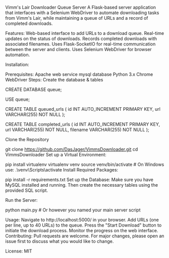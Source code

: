 Vimm's Lair Downloader Queue Server
A Flask-based server application that interfaces with a Selenium WebDriver to automate downloading tasks from Vimm's Lair, while maintaining a queue of URLs and a record of completed downloads.

Features:
Web-based interface to add URLs to a download queue.
Real-time updates on the status of downloads.
Records completed downloads with associated filenames.
Uses Flask-SocketIO for real-time communication between the server and clients.
Uses Selenium WebDriver for browser automation.



Installation:



Prerequisites:
Apache web service 
mysql database 
Python 3.x
Chrome WebDriver
Steps:
Create the database & tables 


CREATE DATABASE queue;

USE queue;

CREATE TABLE queued_urls (
    id INT AUTO_INCREMENT PRIMARY KEY,
    url VARCHAR(255) NOT NULL
);

CREATE TABLE completed_urls (
    id INT AUTO_INCREMENT PRIMARY KEY,
    url VARCHAR(255) NOT NULL,
    filename VARCHAR(255) NOT NULL
);

Clone the Repository



git clone https://github.com/DasJager/VimmsDownloader.git
cd VimmsDownloader
Set up a Virtual Environment:


pip install virtualenv
virtualenv venv
source venv/bin/activate  # On Windows use: .\venv\Scripts\activate
Install Required Packages:


pip install -r requirements.txt
Set up the Database:
Make sure you have MySQL installed and running. Then create the necessary tables using the provided SQL script.

Run the Server:


python main.py  # Or however you named your main server script

Usage:
Navigate to http://localhost:5000/ in your browser.
Add URLs (one per line, up to 40 URLs) to the queue.
Press the "Start Download" button to initiate the download process.
Monitor the progress on the web interface.
Contributing:
Pull requests are welcome. For major changes, please open an issue first to discuss what you would like to change.

License:
MIT






